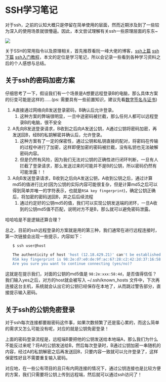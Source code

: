 # SSH学习笔记


对于ssh，之前的认知大概只是停留在简单使用的层面，然而近期涉及到了一些较为深入的使用场景就很懵逼。因此，本文尝试理解有关ssh一些原理层面的东东~

<!--more-->

![](https://pictures-1309138036.cos.ap-nanjing.myqcloud.com/img/20220723183518.png)

关于SSH的常用指令以及原理相关，首先推荐看阮一峰大佬的博客，[ssh上篇](https://www.ruanyifeng.com/blog/2011/12/ssh_remote_login.html) [ssh下篇](https://www.ruanyifeng.com/blog/2011/12/ssh_port_forwarding.html)  [ssh入门教程](https://www.ruanyifeng.com/blog/2020/12/ssh-tutorial.html)，本文的定位是学习笔记，所以会记录一些看到各种学习资料之后的个人感想与总结。

## 关于ssh的密码加密方案

仔细思考了一下，假设我们有一个场景是A想要远程登录B的电脑，那么具体方案的衍变可能是这样的......(ps: 需要具有一些前置知识，建议先看[数字签名与证书](https://www.ruanyifeng.com/blog/2011/08/what_is_a_digital_signature.html))

1. A直接通过网络向B发送登录密码，B确认后允许登录。
	1. 这种方案的弊端很明显，一旦中途密码被拦截，那么任何人都可以远程登录B的电脑，很不安全
2. A先向B发送登录请求，B收到之后向A发送公钥，A通过公钥将密码加密，再发送回B，经B的私钥解密并确认后，允许登录。
	1. 这种方案有了一定的保密性，通过公钥和私钥直接的配对，将密码在传输的过程中进行了加密，这样即便加密的密码被拦截，没有私钥也无法破解密码内容。
	2. 但是仍然有风险，因为我们无法对公钥的正确性进行闭环判断，一旦有人拦截了登录请求，那么发送过来的可能并不是B的公钥，所以密码仍然有可能泄露！！
3. A向B发送登录请求，B收到之后向A发送公钥，A收到公钥之后，通过计算md5的值进行比对(因为公钥的实际内容可能很复杂，但是计算md5之后可以得到简单并唯一的字符表示，也就是`RSA key fingerprint`)，确定公钥正确后，将加密的密码送回B，并之后后续流程
	1. 通过约定好的公钥md5的值，我们可以实现公钥发送端的闭环，一旦A收到的公钥md5值不匹配，说明对方不是B，那么就可以避免密码泄露。

哈哈哈是不是逻辑还算合理？

总之，目前的ssh远程登录的方案就是用的第三种，我们通常在进行远程连接时，第一次链接会出现一些提示，内容如下：

```bash
　　$ ssh user@host

　　The authenticity of host 'host (12.18.429.21)' can't be established.
　　RSA key fingerprint is 98:2e:d7:e0:de:9f:ac:67:28:c2:42:2d:37:16:58:4d.
　　Are you sure you want to continue connecting (yes/no)?
```

这就是在提示我们，对面的公钥的md5值是 `98:2e:xxx:58:4d`，是否值得信任？我们输入yes之后，对方的host就会被写入 ~/.ssh/known_hosts 文件中，下次再连接这台主机，系统就会认出它的公钥已经保存在本地了，从而跳过警告部分，直接提示输入密码。

## 关于ssh的公钥免密登录

对于ssh每次连接都要敲密码这件事，如果次数频繁了还是蛮心累的，而这么简单的需求又怎么可能没有呢，对应的就是公钥免密登录！

上面的密码登录流程是，远程端B要把他的公钥发送给本地端A，那么我们为什么不能反过来呢？将A的公钥发送给B，然后每次登录时，B通过公钥加密一串随机的内容，经过A的私钥解密之后再发送回B，只要内容一致就可以允许登录了，这样保密性好且不需要重复输入密码。

对应地，在一些公有项目的且只有内网连接的情况下，通过公钥连接也是比较方便的方案，我们只需要将公钥上传到远程端，然后就可以通过ssh访问了！





